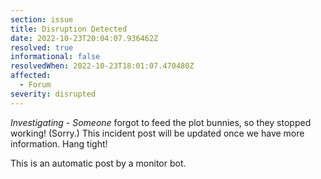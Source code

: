 ```yaml
---
section: issue
title: Disruption Detected
date: 2022-10-23T20:04:07.936462Z
resolved: true
informational: false
resolvedWhen: 2022-10-23T18:01:07.470480Z
affected:
  - Forum
severity: disrupted
---
```

*Investigating* - _Someone_ forgot to feed the plot bunnies, so they stopped working! (Sorry.) This incident post will be updated once we have more information. Hang tight!

This is an automatic post by a monitor bot.
        